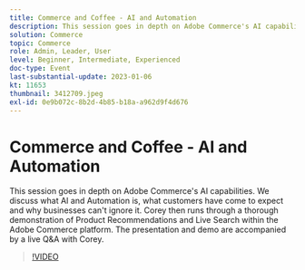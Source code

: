 ```yaml
---
title: Commerce and Coffee - AI and Automation
description: This session goes in depth on Adobe Commerce's AI capabilities. We discuss what AI and Automation is, what customers have come to expect and why businesses can't ignore it. Corey then runs through a thorough demonstration of Product Recommendations and Live Search within the Adobe Commerce platform. The presentation and demo are accompanied by a live Q&A with Corey.
solution: Commerce
topic: Commerce
role: Admin, Leader, User
level: Beginner, Intermediate, Experienced
doc-type: Event
last-substantial-update: 2023-01-06
kt: 11653
thumbnail: 3412709.jpeg
exl-id: 0e9b072c-8b2d-4b85-b18a-a962d9f4d676
---
```

# Commerce and Coffee - AI and Automation

This session goes in depth on Adobe Commerce's AI capabilities. We discuss what AI and Automation is, what customers have come to expect and why businesses can't ignore it. Corey then runs through a thorough demonstration of Product Recommendations and Live Search within the Adobe Commerce platform. The presentation and demo are accompanied by a live Q&A with Corey.

>[!VIDEO](https://video.tv.adobe.com/v/3412709/?quality=12&learn=on)
